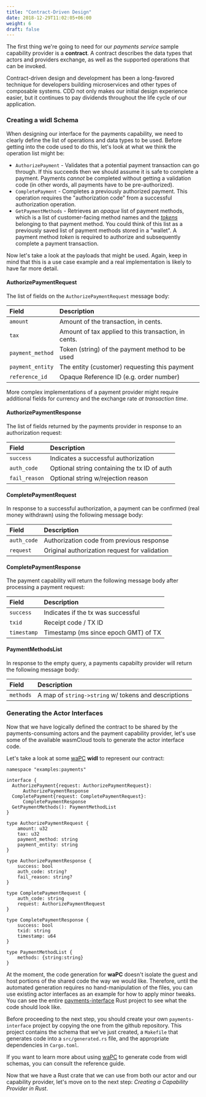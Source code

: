 ```yaml
---
title: "Contract-Driven Design"
date: 2018-12-29T11:02:05+06:00
weight: 6
draft: false
---
```


The first thing we're going to need for our _payments service_ sample capability provider is a **contract**. A contract describes the data types that actors and providers exchange, as well as the supported operations that can be invoked.

Contract-driven design and development has been a long-favored technique for developers building microservices and other types of composable systems. CDD not only makes our initial design experience easier, but it continues to pay dividends throughout the life cycle of our application.

### Creating a widl Schema

When designing our interface for the payments capability, we need to clearly define the list of operations and data types to be used. Before getting into the code used to do this, let's look at what we think the operation list might be:

* `AuthorizePayment` - Validates that a potential payment transaction can go through. If this succeeds then we should assume it is safe to complete a payment. Payments _cannot_ be completed without getting a validation code (in other words, all payments have to be pre-authorized).
* `CompletePayment` - Completes a previously authorized payment. This operation requires the "authorization code" from a successful authorization operation.
* `GetPaymentMethods` - Retrieves an _opaque_ list of payment methods, which is a list of customer-facing method names and the _[tokens](https://en.wikipedia.org/wiki/Tokenization_(data_security))_ belonging to that payment method. You could think of this list as a previously saved list of payment methods stored in a "wallet". A payment method _token_ is required to authorize and subsequently complete a payment transaction.

Now let's take a look at the payloads that might be used. Again, keep in mind that this is a use case example and a real implementation is likely to have far more detail.

#### AuthorizePaymentRequest

The list of fields on the `AuthorizePaymentRequest` message body:

| Field | Description |
| :--- | :--- |
| `amount` | Amount of the transaction, in cents. |
| `tax` | Amount of tax applied to this transaction, in cents. |
| `payment_method` | Token (string) of the payment method to be used |
| `payment_entity` | The entity (customer) requesting this payment |
| `reference_id` | Opaque Reference ID (e.g. order number) |

More complex implementations of a payment provider might require additional fields for currency and the exchange rate _at transaction time_.

#### AuthorizePaymentResponse

The list of fields returned by the payments provider in response to an authorization request:

| Field | Description |
| :--- | :--- |
| `success` | Indicates a successful authorization |
| `auth_code` | Optional string containing the tx ID of auth |
| `fail_reason` | Optional string w/rejection reason |

#### CompletePaymentRequest

In response to a successful authorization, a payment can be confirmed (real money withdrawn) using the following message body:

| Field | Description |
| :--- | :--- |
| `auth_code` | Authorization code from previous response |
| `request` | Original authorization request for validation |

#### CompletePaymentResponse

The payment capability will return the following message body after processing a payment request:

| Field | Description |
| :--- | :--- |
| `success` | Indicates if the tx was successful |
| `txid` | Receipt code / TX ID |
| `timestamp` | Timestamp (ms since epoch GMT) of TX |

#### PaymentMethodsList

In response to the empty query, a payments capabilty provider will return the following message body:

| Field | Description |
| :--- | :--- |
| `methods` | A map of `string->string` w/ tokens and descriptions |

### Generating the Actor Interfaces

Now that we have logically defined the contract to be shared by the payments-consuming actors and the payment capability provider, let's use some of the available wasmCloud tools to generate the actor interface code.

Let's take a look at some [waPC](/reference/wapc) **widl** to represent our contract:

```text
namespace "examples:payments"

interface {
  AuthorizePayment{request: AuthorizePaymentRequest}: 
      AuthorizePaymentResponse
  CompletePayment{request: CompletePaymentRequest}: 
      CompletePaymentResponse
  GetPaymentMethods(): PaymentMethodList  
}

type AuthorizePaymentRequest {
    amount: u32
    tax: u32
    payment_method: string
    payment_entity: string
}

type AuthorizePaymentResponse {
    success: bool
    auth_code: string?
    fail_reason: string?
}

type CompletePaymentRequest {
    auth_code: string
    request: AuthorizePaymentRequest
}

type CompletePaymentResponse {
    success: bool
    txid: string
    timestamp: u64
}

type PaymentMethodList {
    methods: {string:string}
}
```

At the moment, the code generation for **waPC** doesn't isolate the guest and host portions of the shared code the way we would like. Therefore, until the automated generation requires no hand-manipulation of the files, you can use existing actor interfaces as an example for how to apply minor tweaks. You can see the entire [payments-interface](https://github.com/wasmCloud/examples/tree/main/payments/payments-interface) Rust project to see what the code should look like.

Before proceeding to the next step, you should create your own `payments-interface` project by copying the one from the github repository. This project contains the schema that we've just created, a `Makefile` that generates code into a `src/generated.rs` file, and the appropriate dependencies in `Cargo.toml`.

If you want to learn more about using [waPC](/reference/wapc) to generate code from widl schemas, you can consult the reference guide.

Now that we have a Rust crate that we can use from both our actor and our capability provider, let's move on to the next step: _Creating a Capability Provider in Rust_.
